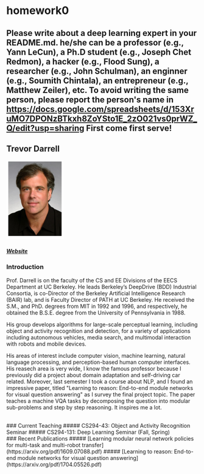 # homework0
Please write about a deep learning expert in your README.md.
he/she can be a professor (e.g., Yann LeCun), a Ph.D student (e.g., Joseph Chet Redmon), a hacker (e.g., Flood Sung), a researcher (e.g., John Schulman), an enginner (e.g., Soumith Chintala), an entrepreneur (e.g., Matthew Zeiler), etc.
To avoid writing the same person, please report the person's name in  
https://docs.google.com/spreadsheets/d/153XruMO7DPONzBTkxh8ZoYSto1E_2zO021vs0prWZ_Q/edit?usp=sharing
First come first serve!
-------
## Trevor Darrell
<img src="Prof. Darrell photo.png"  width="150px" />

##### [Website](https://people.eecs.berkeley.edu/~trevor/)

### Introduction
Prof. Darrell is on the faculty of the CS and EE Divisions of the EECS Department at UC Berkeley. He leads Berkeley’s DeepDrive (BDD) Industrial Consortia, is co-Director of the Berkeley Artificial Intelligence Research (BAIR) lab, and is Faculty Director of PATH at UC Berkeley. He received the S.M., and PhD. degrees from MIT in 1992 and 1996, and respectively, he obtained the B.S.E. degree from the University of Pennsylvania in 1988.

His group develops algorithms for large-scale perceptual learning, including object and activity recognition and detection, for a variety of applications including autonomous vehicles, media search, and multimodal interaction with robots and mobile devices. 

His areas of interest include computer vision, machine learning, natural language processing, and perception-based human computer interfaces. His reasech area is very wide, I know the famous professor because I previously did a project about domain adaptation and self-driving car related. Moreover, last semester I took a course about NLP, and I found an impressive paper, titled "Learning to reason: End-to-end module networks for visual question answering" as I survey the final project topic. The paper teaches a machine VQA tasks by decomposing the question into modular sub-problems and step by step reasoning. It inspires me a lot.

</br>
### Current Teaching 
##### CS294-43: Object and Activity Recognition Seminar 
##### CS294-131: Deep Learning Seminar (Fall, Spring)
</br>
### Recent Publications
##### [Learning modular neural network policies for multi-task and multi-robot transfer](https://arxiv.org/pdf/1609.07088.pdf)
##### [Learning to reason: End-to-end module networks for visual question answering](https://arxiv.org/pdf/1704.05526.pdf)


